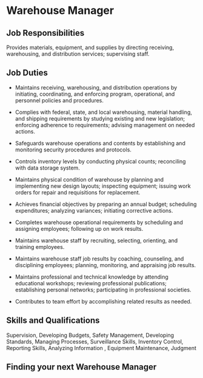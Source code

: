 # Warehouse Manager

## Job Responsibilities

Provides materials, equipment, and supplies by directing receiving, warehousing, and distribution services; supervising staff.

## Job Duties

* Maintains receiving, warehousing, and distribution operations by initiating, coordinating, and enforcing program, operational, and personnel policies and procedures.

* Complies with federal, state, and local warehousing, material handling, and shipping requirements by studying existing and new legislation; enforcing adherence to requirements; advising management on needed actions.

* Safeguards warehouse operations and contents by establishing and monitoring security procedures and protocols.

* Controls inventory levels by conducting physical counts; reconciling with data storage system.

* Maintains physical condition of warehouse by planning and implementing new design layouts; inspecting equipment; issuing work orders for repair and requisitions for replacement.

* Achieves financial objectives by preparing an annual budget; scheduling expenditures; analyzing variances; initiating corrective actions.

* Completes warehouse operational requirements by scheduling and assigning employees; following up on work results.

* Maintains warehouse staff by recruiting, selecting, orienting, and training employees.

* Maintains warehouse staff job results by coaching, counseling, and disciplining employees; planning, monitoring, and appraising job results.

* Maintains professional and technical knowledge by attending educational workshops; reviewing professional publications; establishing personal networks; participating in professional societies.

* Contributes to team effort by accomplishing related results as needed.

## Skills and Qualifications

Supervision, Developing Budgets, Safety Management, Developing Standards, Managing Processes, Surveillance Skills, Inventory Control, Reporting Skills, Analyzing Information , Equipment Maintenance, Judgment

## Finding your next Warehouse Manager

